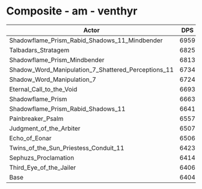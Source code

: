 # Composite - am - venthyr
| Actor | DPS | Increase |
|---|:---:|:---:|
|Shadowflame_Prism_Rabid_Shadows_11_Mindbender|6959|8.68%|
|Talbadars_Stratagem|6825|6.58%|
|Shadowflame_Prism_Mindbender|6813|6.40%|
|Shadow_Word_Manipulation_7_Shattered_Perceptions_11|6734|5.15%|
|Shadow_Word_Manipulation_7|6724|5.00%|
|Eternal_Call_to_the_Void|6693|4.52%|
|Shadowflame_Prism|6663|4.05%|
|Shadowflame_Prism_Rabid_Shadows_11|6641|3.70%|
|Painbreaker_Psalm|6557|2.40%|
|Judgment_of_the_Arbiter|6507|1.61%|
|Echo_of_Eonar|6506|1.60%|
|Twins_of_the_Sun_Priestess_Conduit_11|6423|0.30%|
|Sephuzs_Proclamation|6414|0.16%|
|Third_Eye_of_the_Jailer|6406|0.03%|
|Base|6404|0.00%|

